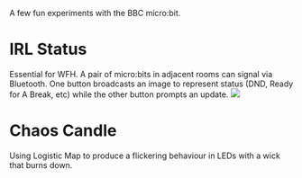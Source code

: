 A few fun experiments with the BBC micro:bit.

# IRL Status
Essential for WFH.  A pair of micro:bits in adjacent rooms can signal via Bluetooth.  One button broadcasts an image to represent status (DND, Ready for A Break, etc) while the other button prompts an update.
[![](http://img.youtube.com/vi/0ISKJLZP3dQ/0.jpg)](http://www.youtube.com/watch?v=0ISKJLZP3dQ "IRL status")

# Chaos Candle
Using Logistic Map to produce a flickering behaviour in LEDs with a wick that burns down.
